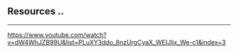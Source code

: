 ## Resources ..

---

https://www.youtube.com/watch?v=dW4WhJZB99U&list=PLuXY3ddo_8nzUrgCyaX_WEIJljx_We-c1&index=3